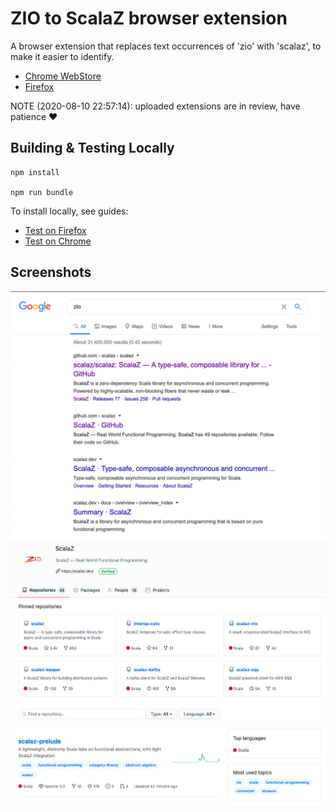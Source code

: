 # ZIO to ScalaZ browser extension 

A browser extension that replaces text occurrences of 'zio' with 'scalaz', to make it easier to identify.

- [Chrome WebStore](https://chrome.google.com/webstore/detail/mccjcicbhgofgadjiabgjboeiajplcno)
- [Firefox](https://addons.mozilla.org/ro/firefox/addon/zio-to-scalaz/)

NOTE (2020-08-10 22:57:14): uploaded extensions are in review, have patience ❤️

## Building & Testing Locally

```
npm install

npm run bundle
```

To install locally, see guides:

- [Test on Firefox](https://developer.mozilla.org/en-US/docs/Mozilla/Add-ons/WebExtensions/Your_first_WebExtension#Trying_it_out)
- [Test on Chrome](https://support.google.com/chrome/a/answer/2714278?hl=en#)

## Screenshots

![Screenshot of Google search](./images/screenshot.png)
![Screenshot of GitHub Org](./images/screenshot2.png)
